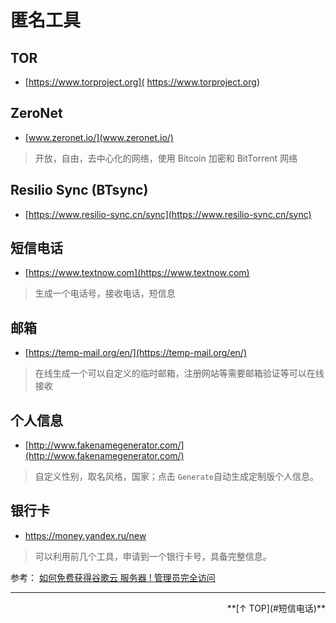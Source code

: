 # 匿名工具

## TOR

- [https://www.torproject.org]( https://www.torproject.org)

## ZeroNet

- [www.zeronet.io/](www.zeronet.io/)

> 开放，自由，去中心化的网络，使用 Bitcoin 加密和 BitTorrent 网络

## Resilio Sync (BTsync)

- [https://www.resilio-sync.cn/sync](https://www.resilio-sync.cn/sync)

## 短信电话

- [https://www.textnow.com](https://www.textnow.com)

> 生成一个电话号，接收电话，短信息

## 邮箱

- [https://temp-mail.org/en/](https://temp-mail.org/en/)

> 在线生成一个可以自定义的临时邮箱，注册网站等需要邮箱验证等可以在线接收

## 个人信息

- [http://www.fakenamegenerator.com/](http://www.fakenamegenerator.com/)

> 自定义性别，取名风格，国家；点击 `Generate`自动生成定制版个人信息。

## 银行卡

- [https://money.yandex.ru/new ](https://money.yandex.ru/new )

> 可以利用前几个工具，申请到一个银行卡号，具备完整信息。


参考： [如何免费获得谷歌云 服务器 ! 管理员完全访问](https://www.youtube.com/watch?v=sK6Yj24udCQ&t=606s)

---

<div align="right">**[↑ TOP](#短信电话)**</div>
